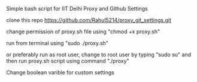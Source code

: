 Simple bash script for IIT Delhi Proxy and Github Settings

clone this repo 
https://github.com/Rahul5214/proxy_git_settings.git

change permission of proxy.sh file using "chmod +x proxy.sh"

run from terminal using "sudo ./proxy.sh" 

or preferably run as root user, change to root user by typing "sudo su" and then run proxy.sh script using command "./proxy"

Change boolean varible for custom settings
